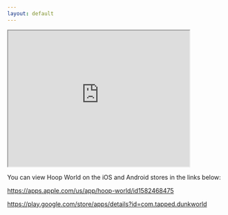 ```yaml
---
layout: default
---
```


 <iframe width="420" height="315"
src="https://www.youtube.com/watch?v=rf12jZVLdgw">
</iframe> 

You can view Hoop World on the iOS and Android stores in the links below:

https://apps.apple.com/us/app/hoop-world/id1582468475

https://play.google.com/store/apps/details?id=com.tapped.dunkworld 
